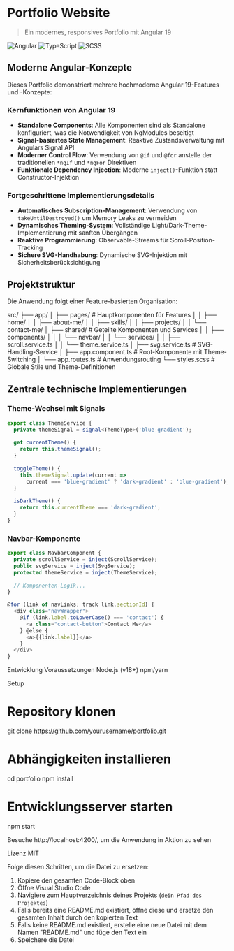 # Portfolio Website

> Ein modernes, responsives Portfolio mit Angular 19

![Angular](https://img.shields.io/badge/angular-%23DD0031.svg?style=for-the-badge&logo=angular&logoColor=white)
![TypeScript](https://img.shields.io/badge/typescript-%23007ACC.svg?style=for-the-badge&logo=typescript&logoColor=white)
![SCSS](https://img.shields.io/badge/SCSS-CC6699?style=for-the-badge&logo=sass&logoColor=white)

## Moderne Angular-Konzepte

Dieses Portfolio demonstriert mehrere hochmoderne Angular 19-Features und -Konzepte:

### Kernfunktionen von Angular 19

- **Standalone Components**: Alle Komponenten sind als Standalone konfiguriert, was die Notwendigkeit von NgModules beseitigt
- **Signal-basiertes State Management**: Reaktive Zustandsverwaltung mit Angulars Signal API
- **Moderner Control Flow**: Verwendung von `@if` und `@for` anstelle der traditionellen `*ngIf` und `*ngFor` Direktiven
- **Funktionale Dependency Injection**: Moderne `inject()`-Funktion statt Constructor-Injektion

### Fortgeschrittene Implementierungsdetails

- **Automatisches Subscription-Management**: Verwendung von `takeUntilDestroyed()` um Memory Leaks zu vermeiden
- **Dynamisches Theming-System**: Vollständige Light/Dark-Theme-Implementierung mit sanften Übergängen
- **Reaktive Programmierung**: Observable-Streams für Scroll-Position-Tracking
- **Sichere SVG-Handhabung**: Dynamische SVG-Injektion mit Sicherheitsberücksichtigung

## Projektstruktur

Die Anwendung folgt einer Feature-basierten Organisation:

src/ ├── app/ │ ├── pages/ # Hauptkomponenten für Features │ │ ├── home/ │ │ ├── about-me/ │ │ ├── skills/ │ │ ├── projects/ │ │ └── contact-me/ │ ├── shared/ # Geteilte Komponenten und Services │ │ ├── components/ │ │ │ └── navbar/
│ │ └── services/ │ │ ├── scroll.service.ts │ │ └── theme.service.ts │ ├── svg.service.ts # SVG-Handling-Service │ ├── app.component.ts # Root-Komponente mit Theme-Switching │ └── app.routes.ts # Anwendungsrouting └── styles.scss # Globale Stile und Theme-Definitionen

## Zentrale technische Implementierungen

### Theme-Wechsel mit Signals

```typescript
export class ThemeService {
  private themeSignal = signal<ThemeType>('blue-gradient');
  
  get currentTheme() {
    return this.themeSignal();
  }
  
  toggleTheme() {
    this.themeSignal.update(current => 
      current === 'blue-gradient' ? 'dark-gradient' : 'blue-gradient');
  }
  
  isDarkTheme() {
    return this.currentTheme === 'dark-gradient';
  }
}
```

### Navbar-Komponente

```typescript
export class NavbarComponent {
  private scrollService = inject(ScrollService);
  public svgService = inject(SvgService);
  protected themeService = inject(ThemeService);
    
  // Komponenten-Logik...
}

@for (link of navLinks; track link.sectionId) {
  <div class="navWrapper">
    @if (link.label.toLowerCase() === 'contact') {
      <a class="contact-button">Contact Me</a>
    } @else {
      <a>{{link.label}}</a>
    }
  </div>
}
```
Entwicklung
Voraussetzungen
Node.js (v18+)
npm/yarn

Setup

# Repository klonen
git clone https://github.com/yourusername/portfolio.git

# Abhängigkeiten installieren
cd portfolio
npm install

# Entwicklungsserver starten
npm start

Besuche http://localhost:4200/, um die Anwendung in Aktion zu sehen

Lizenz
MIT

Folge diesen Schritten, um die Datei zu ersetzen:

1. Kopiere den gesamten Code-Block oben
2. Öffne Visual Studio Code
3. Navigiere zum Hauptverzeichnis deines Projekts (`dein Pfad des Projektes`)
4. Falls bereits eine README.md existiert, öffne diese und ersetze den gesamten Inhalt durch den kopierten Text
5. Falls keine README.md existiert, erstelle eine neue Datei mit dem Namen "README.md" und füge den Text ein
6. Speichere die Datei

